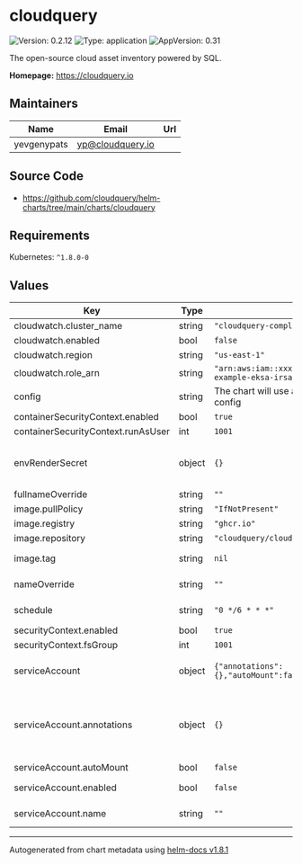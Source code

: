 # cloudquery

![Version: 0.2.12](https://img.shields.io/badge/Version-0.2.12-informational?style=flat-square) ![Type: application](https://img.shields.io/badge/Type-application-informational?style=flat-square) ![AppVersion: 0.31](https://img.shields.io/badge/AppVersion-0.31-informational?style=flat-square)

The open-source cloud asset inventory powered by SQL.

**Homepage:** <https://cloudquery.io>

## Maintainers

| Name | Email | Url |
| ---- | ------ | --- |
| yevgenypats | <yp@cloudquery.io> |  |

## Source Code

* <https://github.com/cloudquery/helm-charts/tree/main/charts/cloudquery>

## Requirements

Kubernetes: `^1.8.0-0`

## Values

| Key | Type | Default | Description |
|-----|------|---------|-------------|
| cloudwatch.cluster_name | string | `"cloudquery-complete-example"` |  |
| cloudwatch.enabled | bool | `false` |  |
| cloudwatch.region | string | `"us-east-1"` |  |
| cloudwatch.role_arn | string | `"arn:aws:iam::xxxxxxx:role/cloudquery-complete-example-eksa-irsa-cloudwatch"` |  |
| config | string | The chart will use a default CloudQuery aws config | CloudQuery cloudquery.yml content |
| containerSecurityContext.enabled | bool | `true` |  |
| containerSecurityContext.runAsUser | int | `1001` |  |
| envRenderSecret | object | `{}` | Sensible environment variables that will be rendered as new secret object This can be useful for auth tokens, etc Make sure not to commit sensitive values to git!! Better use AWS Secret manager (or any other) |
| fullnameOverride | string | `""` |  |
| image.pullPolicy | string | `"IfNotPresent"` |  |
| image.registry | string | `"ghcr.io"` |  |
| image.repository | string | `"cloudquery/cloudquery"` |  |
| image.tag | string | `nil` | Overrides the image tag whose default is the chart appVersion |
| nameOverride | string | `""` | Partially override common.names.fullname template (will maintain the release name) |
| schedule | string | `"0 */6 * * *"` | Schedule fetch time Every 6 hours. More information at: https://crontab.guru/#0_0_*_*_* |
| securityContext.enabled | bool | `true` |  |
| securityContext.fsGroup | int | `1001` |  |
| serviceAccount | object | `{"annotations":{},"autoMount":false,"enabled":false,"name":""}` | Pod Service Account ref: https://kubernetes.io/docs/tasks/configure-pod-container/configure-service-account/ |
| serviceAccount.annotations | object | `{}` | Additional custom annotations for the ServiceAccount to associate an AWS IAM role with service-account you need to add the following annotations. For more info checkout: https://docs.aws.amazon.com/eks/latest/userguide/specify-service-account-role.html eks.amazonaws.com/role-arn: arn:aws:iam::ACCOUNT_ID:role/ROLE |
| serviceAccount.autoMount | bool | `false` | Auto-mount the service account token in the pod |
| serviceAccount.enabled | bool | `false` | Enable service account (Note: Service Account will only be automatically created if `serviceAccount.name` is not set) |
| serviceAccount.name | string | `""` | Name of an already existing service account. Setting this value disables the automatic service account creation |

----------------------------------------------
Autogenerated from chart metadata using [helm-docs v1.8.1](https://github.com/norwoodj/helm-docs/releases/v1.8.1)

